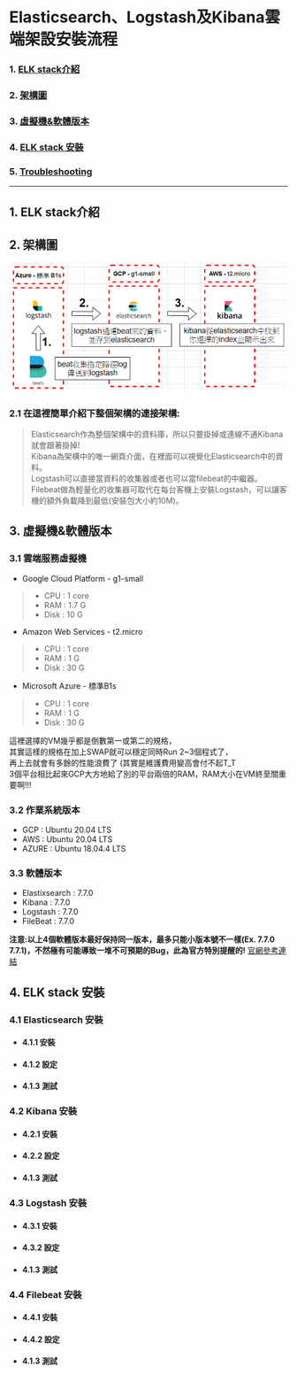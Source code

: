 # Elasticsearch、Logstash及Kibana雲端架設安裝流程

### 1. [ELK stack介紹]()
### 2. [架構圖](https://github.com/yotzom/Document/blob/master/ELKonCloud.md#2-%E6%9E%B6%E6%A7%8B%E5%9C%96-1)
### 3. [虛擬機&軟體版本](https://github.com/yotzom/Document/blob/master/ELKonCloud.md#3-%E8%99%9B%E6%93%AC%E6%A9%9F%E8%BB%9F%E9%AB%94%E7%89%88%E6%9C%AC-1)
### 4. [ELK stack 安裝](https://github.com/yotzom/Document/blob/master/ELKonCloud.md#4-elk-stack-%E5%AE%89%E8%A3%9D-1)
### 5. [Troubleshooting]()
--- 
## 1. ELK stack介紹

## 2. 架構圖

![ELK架構圖](https://github.com/yotzom/Document/blob/master/ELKonCloud_img/ELKstucture.png "ELK架構圖")

### 2.1 在這裡簡單介紹下整個架構的連接架構:
> Elasticsearch作為整個架構中的資料庫，所以只要掛掉或連線不通Kibana就會跟著掛掉!<BR>
> Kibana為架構中的唯一網頁介面，在裡面可以視覺化Elasticsearch中的資料。<BR>
> Logstash可以直接當資料的收集器或者也可以當filebeat的中繼器。<BR>
> Filebeat做為輕量化的收集器可取代在每台客機上安裝Logstash，可以讓客機的額外負載降到最低(安裝包大小約10M)。<BR>
  
## 3. 虛擬機&軟體版本
### 3.1 雲端服務虛擬機
+ Google Cloud Platform - g1-small
> + CPU : 1 core
> + RAM : 1.7 G
> + Disk : 10 G
+ Amazon Web Services - t2.micro
> + CPU : 1 core
> + RAM : 1 G
> + Disk : 30 G
+ Microsoft Azure - 標準B1s
> + CPU : 1 core
> + RAM : 1 G
> + Disk : 30 G

這裡選擇的VM幾乎都是倒數第一或第二的規格， <BR>
其實這樣的規格在加上SWAP就可以穩定同時Run 2~3個程式了，<BR>
再上去就會有多餘的性能浪費了 (其實是維護費用變高會付不起T_T <BR>
3個平台相比起來GCP大方地給了別的平台兩倍的RAM，RAM大小在VM終至關重要啊!!!
  
### 3.2 作業系統版本
+ GCP : Ubuntu 20.04 LTS
+ AWS : Ubuntu 20.04 LTS
+ AZURE : Ubuntu 18.04.4 LTS

### 3.3 軟體版本
+ Elastixsearch : 7.7.0
+ Kibana : 7.7.0
+ Logstash : 7.7.0
+ FileBeat : 7.7.0 <BR>
  
**注意:以上4個軟體版本最好保持同一版本，最多只能小版本號不一樣(Ex. 7.7.0 7.7.1)，不然極有可能導致一堆不可預期的Bug，此為官方特別提醒的!**
[官網參考連結](https://www.elastic.co/guide/en/elastic-stack/current/installing-elastic-stack.html "https://www.elastic.co/guide/en/elastic-stack/current/installing-elastic-stack.html")

## 4. ELK stack 安裝
### 4.1 Elasticsearch 安裝
- #### 4.1.1 安裝
- #### 4.1.2 設定
- #### 4.1.3 測試

### 4.2 Kibana 安裝
- #### 4.2.1 安裝
- #### 4.2.2 設定
- #### 4.1.3 測試

### 4.3 Logstash 安裝
- #### 4.3.1 安裝
- #### 4.3.2 設定
- #### 4.1.3 測試

### 4.4 Filebeat 安裝
- #### 4.4.1 安裝
- #### 4.4.2 設定
- #### 4.1.3 測試
